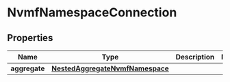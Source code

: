 

# NvmfNamespaceConnection


## Properties

Name | Type | Description | Notes
------------ | ------------- | ------------- | -------------
**aggregate** | [**NestedAggregateNvmfNamespace**](NestedAggregateNvmfNamespace.md) |  | 



